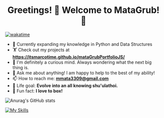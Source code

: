 <h1>
    <div align="center">Greetings! 👋 Welcome to MataGrub! 🌌</div>
</h1>

[![wakatime](https://wakatime.com/badge/user/585950c0-041e-49fd-8fc9-9b2236a94f87.svg)](https://wakatime.com/@585950c0-041e-49fd-8fc9-9b2236a94f87)

- 🌱 Currently expanding my knowledge in Python and Data Structures
- 🏋 Check out my projects at **https://itsmarcotime.github.io/mataGrubPortfolioJS/**
- 🤔 I'm definitely a curious mind. Always wondering what the next big thing is.
- 💬 Ask me about anything! I am happy to help to the best of my ability!
- 📫 How to reach me: **mmata3309@gmail.com**
- 🥇 Life goal: **Evolve into an all knowing shu'ulathoi.**
- 🥊 Fun fact: **I love to box!**

![Anurag's GitHub stats](https://github-readme-stats.vercel.app/api?username=itsmarcotime&show_icons=true&theme=radical)

[![My Skills](https://skillicons.dev/icons?i=html,css,js,py,apollo,bash,bootstrap,docker,express,firebase,flask,git,github,gitlab,jest,jquery,linkedin,discord,mongodb,mysql,nodejs,powershell,raspberrypi,react,stackoverflow,vscode)](https://skillicons.dev)